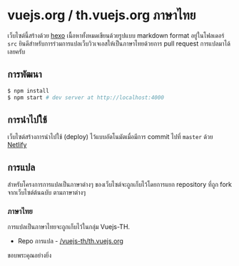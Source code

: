 # vuejs.org / th.vuejs.org ภาษาไทย

เว็บไซต์นี้สร้างด้วย [hexo](http://hexo.io/) เนื้อหาทั้งหมดเขียนด้วยรูปแบบ markdown format อยู่ในโฟลเดอร์ `src` ยินดีสำหรับการร่วมการแปลเว็บวิวเจเอสให้เป็นภาษาไทยด้วยการ pull request การแปลมาได้เลยครับ

## การพัฒนา

``` bash
$ npm install
$ npm start # dev server at http://localhost:4000
```

## การนำไปใช้

เว็บไซต์สร้างการนำไปใช้ (deploy) ไว้แบบอัตโนมัตเมื่อมีการ commit ไปที่ `master` ด้วย [Netlify](https://www.netlify.com/)

## การแปล

สำหรับโครงการการแปลเป็นภาษาต่างๆ ของเว็บไซต์จะถูกเก็บไว้โดยการแยก repository ที่ถูก fork จากเว็บไซต์ต้นฉบับ ตามภาษาต่างๆ

### ภาษาไทย

การแปลเป็นภาษาไทยจะถูกเก็บไว้ในกลุ่ม Vuejs-TH.

* Repo การแปล - [/vuejs-th/th.vuejs.org](https://github.com/vuejs-th/th.vuejs.org)

ขอบพระคุณอย่างยิ่ง

